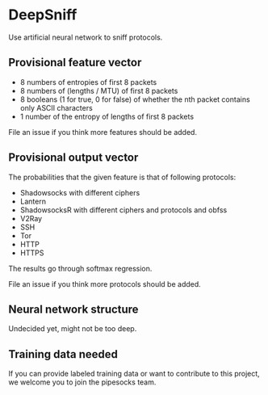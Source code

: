 # DeepSniff

Use artificial neural network to sniff protocols.

## Provisional feature vector

- 8 numbers of entropies of first 8 packets
- 8 numbers of (lengths / MTU) of first 8 packets
- 8 booleans (1 for true, 0 for false) of whether the nth packet contains only ASCII characters
- 1 number of the entropy of lengths of first 8 packets

File an issue if you think more features should be added.

## Provisional output vector

The probabilities that the given feature is that of following protocols:

- Shadowsocks with different ciphers
- Lantern
- ShadowsocksR with different ciphers and protocols and obfss
- V2Ray
- SSH
- Tor
- HTTP
- HTTPS

The results go through softmax regression.

File an issue if you think more protocols should be added.

## Neural network structure

Undecided yet, might not be too deep.

## Training data needed

If you can provide labeled training data or want to contribute to this project, we welcome you to join the pipesocks team.
